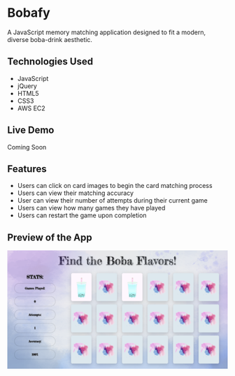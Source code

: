 # Bobafy

A JavaScript memory matching application designed to fit a modern, diverse boba-drink aesthetic.

## Technologies Used

- JavaScript
- jQuery
- HTML5
- CSS3
- AWS EC2

## Live Demo

Coming Soon

## Features

- Users can click on card images to begin the card matching process
- Users can view their matching accuracy
- User can view their number of attempts during their current game
- Users can view how many games they have played
- Users can restart the game upon completion

## Preview of the App

![Bobafy](assets/images/Bobafy.png)
